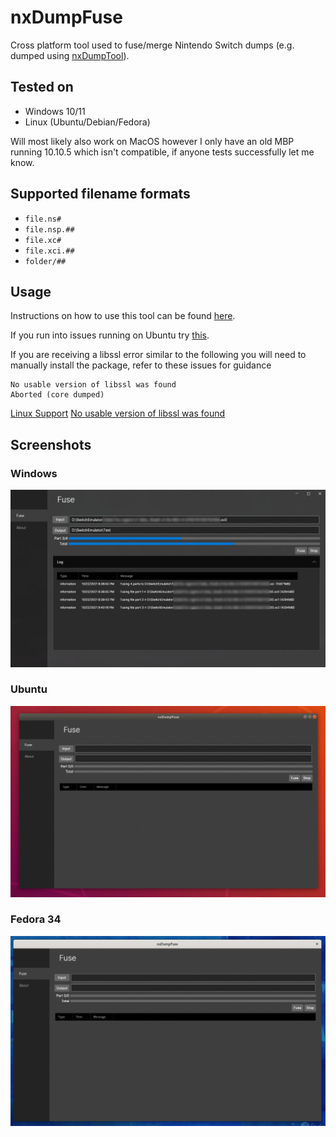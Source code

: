 ﻿# nxDumpFuse

Cross platform tool used to fuse/merge Nintendo Switch dumps (e.g. dumped using [nxDumpTool](https://github.com/DarkMatterCore/nxdumptool)).

## Tested on

- Windows 10/11
- Linux (Ubuntu/Debian/Fedora)

Will most likely also work on MacOS however I only have an old MBP running 10.10.5 which isn't compatible, if anyone tests successfully let me know.

## Supported filename formats

- `file.ns#`
- `file.nsp.##`
- `file.xc#`
- `file.xci.##`
- `folder/##`

## Usage

Instructions on how to use this tool can be found [here](https://yuzu-emu.org/help/quickstart/#merging-split-game-dumps).

If you run into issues running on Ubuntu try [this](https://github.com/oMaN-Rod/nxDumpFuse/wiki/Launching).

If you are receiving a libssl error similar to the following you will need to manually install the package, refer to these issues for guidance

```
No usable version of libssl was found
Aborted (core dumped)
```

[Linux Support](https://github.com/oMaN-Rod/nxDumpFuse/issues/1)
[No usable version of libssl was found](https://github.com/oMaN-Rod/nxDumpFuse/issues/2)

## Screenshots

### Windows

<p align="center">
    <img src="assets/Windows.png">
</p>

### Ubuntu

<p align="center">
    <img src="assets/Ubuntu-18.04.png">
</p>

### Fedora 34

<p align="center">
    <img src="assets/Fedora-34.png">
</p>
